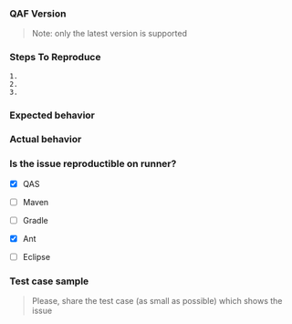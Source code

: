 ### QAF Version
> Note: only the latest version is supported

### Steps To Reproduce
    1.
    2.
    3.

### Expected behavior


### Actual behavior


### Is the issue reproductible on runner?

- [x] QAS
- [ ] Maven
- [ ] Gradle
- [x] Ant
- [ ] Eclipse


### Test case sample
> Please, share the test case (as small as possible) which shows the issue
